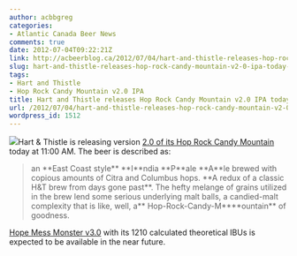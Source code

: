 ```yaml
---
author: acbbgreg
categories:
- Atlantic Canada Beer News
comments: true
date: 2012-07-04T09:22:21Z
link: http://acbeerblog.ca/2012/07/04/hart-and-thistle-releases-hop-rock-candy-mountain-v2-0-ipa-today-at-1100/
slug: hart-and-thistle-releases-hop-rock-candy-mountain-v2-0-ipa-today-at-1100
tags:
- Hart and Thistle
- Hop Rock Candy Mountain v2.0 IPA
title: Hart and Thistle releases Hop Rock Candy Mountain v2.0 IPA today at 11:00
url: /2012/07/04/hart-and-thistle-releases-hop-rock-candy-mountain-v2-0-ipa-today-at-1100/
wordpress_id: 1512
---
```


[![](http://acbeerblog.ca/wp-content/uploads/2012/07/hartandthistle_logo.jpg)](http://acbeerblog.ca/wp-content/uploads/2012/07/hartandthistle_logo.jpg)Hart & Thistle is releasing version [2.0 of its Hop Rock Candy Mountain](http://hartandthistle.blogspot.ca/2012/07/hop-rock-candy-mountain-v20-ipa.html) today at 11:00 AM.  The beer is described as:


<blockquote>an **East Coast style** **I**ndia **P**ale **A**le brewed with copious amounts of Citra and Columbus hops. **A redux of a classic H&T brew from days gone past**. The hefty melange of grains utilized in the brew lend some serious underlying malt balls, a candied-malt complexity that is like, well, a** Hop-Rock-Candy-M****ountain** of goodness.</blockquote>


[Hope Mess Monster v3.0](http://hartandthistle.blogspot.ca/2012/05/messie-returns-as-worlds-hoppiest-beer.html) with its 1210 calculated theoretical IBUs is expected to be available in the near future.
